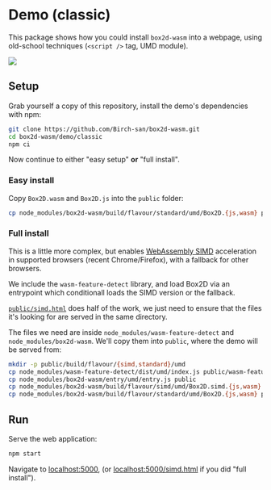 # Demo (classic)

This package shows how you could install `box2d-wasm` into a webpage, using old-school techniques (`<script />` tag, UMD module).

![](https://birchlabs.co.uk/box2d-wasm/webpage-50fps.gif)

## Setup

Grab yourself a copy of this repository, install the demo's dependencies with npm:

```bash
git clone https://github.com/Birch-san/box2d-wasm.git
cd box2d-wasm/demo/classic
npm ci
```

Now continue to either "easy setup" **or** "full install".

### Easy install

Copy `Box2D.wasm` and `Box2D.js` into the `public` folder:

```bash
cp node_modules/box2d-wasm/build/flavour/standard/umd/Box2D.{js,wasm} public
```

### Full install

This is a little more complex, but enables [WebAssembly SIMD](https://v8.dev/features/simd) acceleration in supported browsers (recent Chrome/Firefox), with a fallback for other browsers.

We include the `wasm-feature-detect` library, and load Box2D via an entrypoint which conditionall loads the SIMD version or the fallback.

[`public/simd.html`](public/simd.html) does half of the work, we just need to ensure that the files it's looking for are served in the same directory.

The files we need are inside `node_modules/wasm-feature-detect` and `node_modules/box2d-wasm`. We'll copy them into `public`, where the demo will be served from:

```bash
mkdir -p public/build/flavour/{simd,standard}/umd
cp node_modules/wasm-feature-detect/dist/umd/index.js public/wasm-feature-detect.js
cp node_modules/box2d-wasm/entry/umd/entry.js public
cp node_modules/box2d-wasm/build/flavour/simd/umd/Box2D.simd.{js,wasm} public/build/flavour/simd/umd
cp node_modules/box2d-wasm/build/flavour/standard/umd/Box2D.{js,wasm} public/build/flavour/standard/umd
```

## Run

Serve the web application:

```bash
npm start
```

Navigate to [localhost:5000](http://localhost:5000), (or [localhost:5000/simd.html](http://localhost:5000/simd.html) if you did "full install").